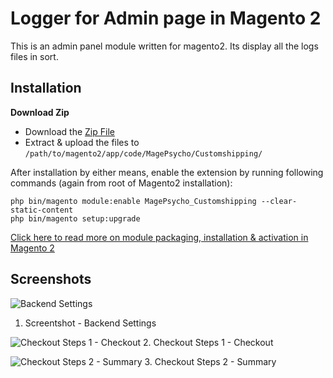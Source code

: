 Logger for Admin page in Magento 2
==================

This is an admin panel module written for magento2. Its display all the logs files in sort. 

Installation
-------------

**Download Zip**
* Download the [Zip File](https://github.com/MagePsycho/magento2-custom-shipping/archive/master.zip)
* Extract & upload the files to `/path/to/magento2/app/code/MagePsycho/Customshipping/`

After installation by either means, enable the extension by running following commands (again from root of Magento2 installation):
```
php bin/magento module:enable MagePsycho_Customshipping --clear-static-content
php bin/magento setup:upgrade
```


[Click here to read more on module packaging, installation & activation in Magento 2](http://www.blog.magepsycho.com/install-magento-2-module-from-github-or-bitbucket-repository-using-composer/)

Screenshots
-----------
![Backend Settings](http://www.blog.magepsycho.com/wp-content/uploads/2015/12/magento2-custom-shipping.png "Backend Settings")
1. Screentshot - Backend Settings

![Checkout Steps 1 - Checkout](http://www.blog.magepsycho.com/wp-content/uploads/2015/11/magento2-custom-shipping-checkout.png "Checkout Steps 1 - Checkout")
2. Checkout Steps 1 - Checkout

![Checkout Steps 2 - Summary](http://www.blog.magepsycho.com/wp-content/uploads/2015/11/magento2-custom-shipping-checkout-summary.png "Checkout Steps 2 - Summary")
3. Checkout Steps 2 - Summary

